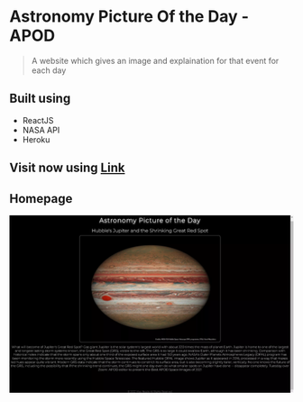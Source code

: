# Astronomy Picture Of the Day - APOD
> A website which gives an image and explaination for that event for each day

## Built using
- ReactJS
- NASA API
- Heroku

## Visit now using [Link](https://picofday.herokuapp.com/)

## Homepage
![homepage](https://github.com/vilasrhegde/vilasrhegde.github.io/blob/2aebfe62768477cf0baeee471691e0cc5ad3af76/images/websites/apod.webp)

